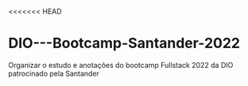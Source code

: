 <<<<<<< HEAD
# DIO---Bootcamp-Santander-2022
Organizar o estudo e anotações do bootcamp Fullstack 2022 da DIO patrocinado pela Santander


